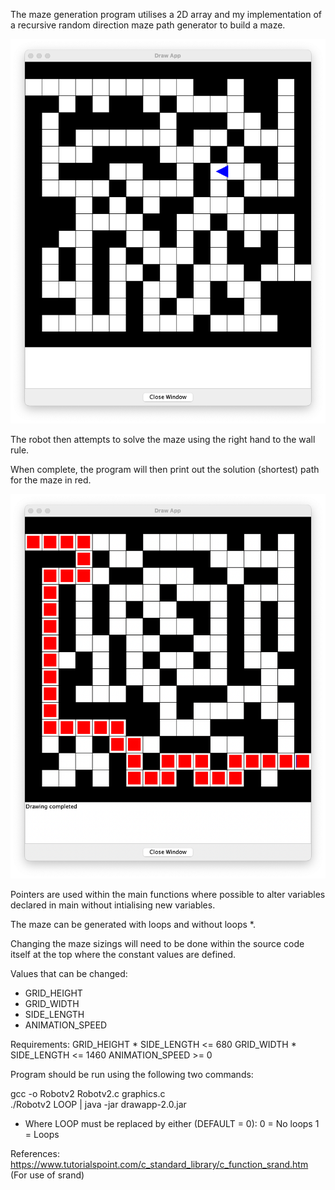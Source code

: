 The maze generation program utilises a 2D array and my implementation of a recursive random direction maze path generator to build a maze. 

![](https://github.com/20tsange1/Work/blob/main/Comp0002/Coursework%201/mazeScreenshot.png)

The robot then attempts to solve the maze using the right hand to the wall rule.

When complete, the program will then print out the solution (shortest) path for the maze in red.

![](https://github.com/20tsange1/Work/blob/main/Comp0002/Coursework%201/solvedMazeScreenshot.png)

Pointers are used within the main functions where possible to alter variables declared in main without intialising new variables.

The maze can be generated with loops and without loops *.

Changing the maze sizings will need to be done within the source code itself at the top where the constant values are defined.

Values that can be changed:
- GRID_HEIGHT
- GRID_WIDTH
- SIDE_LENGTH
- ANIMATION_SPEED

Requirements:
    GRID_HEIGHT * SIDE_LENGTH <= 680
    GRID_WIDTH * SIDE_LENGTH <= 1460
    ANIMATION_SPEED >= 0

Program should be run using the following two commands:

gcc -o Robotv2 Robotv2.c graphics.c    
./Robotv2 LOOP | java -jar drawapp-2.0.jar

* Where LOOP must be replaced by either (DEFAULT = 0):
    0 = No loops
    1 = Loops

References:
https://www.tutorialspoint.com/c_standard_library/c_function_srand.htm (For use of srand)

